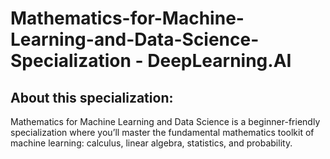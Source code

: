 # Mathematics-for-Machine-Learning-and-Data-Science-Specialization - DeepLearning.AI

## About this specialization:
Mathematics for Machine Learning and Data Science is a beginner-friendly specialization where you’ll master the fundamental mathematics toolkit of machine learning: calculus, linear algebra, statistics, and probability.
